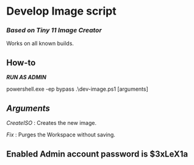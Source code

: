 # Develop Image script
### *Based on Tiny 11 Image Creator*
Works on all known builds.

## How-to

***RUN AS ADMIN***

powershell.exe -ep bypass .\dev-image.ps1 [arguments]

***Arguments***
---
*CreateISO* : Creates the new image.

*Fix* : Purges the Workspace without saving.



## Enabled Admin account password is $3xLeX1a
